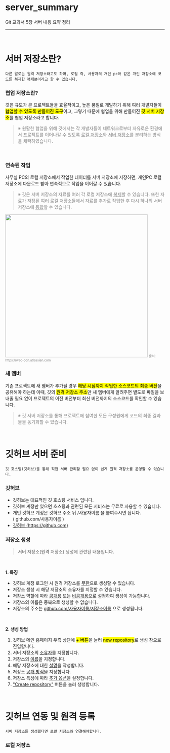 <link href="https://fonts.googleapis.com/icon?family=Material+Icons" rel="stylesheet">

<style>
    .ul{
        text-decoration: underline;
    }
    .gray{
        color: gray;
    }
    .center{
        text-align: center;
    }
    .red{
        color: red;
    }
    .sm{
        font-size: 10px;
        color: gray;
    }
</style>

# **server_summary**
Git 교과서 5장 서버 내용 요약 정리
<hr>
<br>

# **서버 저장소란?**
    다른 말로는 원격 저장소라고도 하며, 로컬 즉, 사용자의 개인 pc와 같은 개인 저장소에 코드를 복제한 복제본이라고 할 수 있습니다.

### **협업 저장소란?**
깃은 규모가 큰 프로젝트들을 효율적이고, 높은 품질로 개발하기 위해 여러 개발자들이 <mark>협업할 수 있도록 만들어진 도구</mark>이고, 그렇기 때문에 협업을 위해 만들어진 <mark>깃 서버 저장소</mark>를 협업 저장소라고 합니다.<br>
><span class="gray">※ 원활한 협업을 위해 깃에서는 각 개발자들이 네트워크로부터  자유로운 환경에서 프로젝트를 이어나갈 수 있도록 <span class="ul">로컬 저장소</span>와 <span class="ul">서버 저장소</span>를 분리하는 방식을 채택하였습니다.</span>

<br>

### **연속된 작업**
사무실 PC의 로컬 저장소에서 작업한 데이터를 서버 저장소에 저장하면, 개인PC 로컬 저장소에 다운로드 받아 연속적으로 작업을 이어갈 수 있습니다.
> <span class="gray"> ※ 깃은 서버 저장소의 자료를 여러 각 로컬 저장소에 <span class="ul">복제</span>할 수 있습니다. 또한 자료가 저장된 여러 로컬 저장소들에서 자료를 추가로 작업한 후 다시 하나의 서버 저장소에 <span class="ul">통합</span>할 수 있습니다. </span><br>
<img class="center" width="450px" src="https://wac-cdn.atlassian.com/dam/jcr:e5228129-76b1-4b2c-8f10-af789f2ea6c0/03.svg?cdnVersion=540">
<span class="sm">출처: https://wac-cdn.atlassian.com</span>

### **새 멤버**
기존 프로젝트에 새 멤버가 추가될 경우 <mark>해당 시점까지 작업한 소스코드의 최종 버전</mark>을 공유해야 하는데 이때, 깃의 <mark>원격 저장소 주소</mark>만 새 멤버에게 알려주면 별도로 파일을 보내줄 필요 없이 프로젝트의 이전 버전부터 최신 버전까지의 소스코드를 확인할 수 있습니다.
><span class="gray">※ 깃 서버 저장소를 통해 프로젝트에 참여한 모든 구성원에게 코드의 최종 결과물을 동기화할 수 있습니다.</span>

<br>

# **깃허브 서버 준비**
    깃 호스팅(깃허브)을 통해 직접 서버 관리할 필요 없이 쉽게 원격 저장소를 운영할 수 있습니다.

### **깃허브**
- 깃허브는 대표적인 깃 호스팅 서비스 입니다.
- 깃허브 계정만 있으면 호스팅과 관련된 모든 서비스는 무료로 사용할 수 있습니다.
- 개인 깃허브 계정은 깃허브 주소 뒤 /사용자이름 을 붙여주시면 됩니다.<br>
( github.com/사용자이름 )
- [깃허브 (https://github.com)](https://github.com)

### **저장소 생성**
>서버 저장소(원격 저장소) 생성에 관련된 내용입니다.
<br>

**1. 특징**
- 깃허브 계정 로그인 시 원격 저장소를 <span class="ul">무한</span>으로 생성할 수 있습니다.
- 저장소 생성 시 해당 저장소의 소유자를 지정할 수 있습니다.
- 저장소 역할에 따라 <span class="ul">공개용</span> 또는 <span class="ul">비공개용</span>으로 설정하여 생성이 가능합니다.
- 저장소의 이름은 중복으로 생성할 수 없습니다.
- 저장소의 주소는 <span class="ul">github.com/사용자이름/저장소이름</span> 으로 생성됩니다.
<br>

**2. 생성 방법**
1. 깃허브 메인 홈페이지 우측 상단에 <mark>+ 버튼</mark>을 눌러 <mark>new repository</mark>로 생성 창으로 진입합니다.
2. 서버 저장소의 <span class="ul">소유자</span>를 지정합니다.
3. 저장소의 <span class="ul">이름</span>을 지정합니다.
4. 해당 저장소에 대한 <span class="ul">설명</span>을 작성합니다.
5. 저장소 <span class="ul">공개 방식</span>을 지정합니다.
6. 저장소 특성에 따라 <span class="ul">추가 옵션</span>을 설정합니다.
7. <span class="ul">"Create repository"</span> 버튼을 눌러 생성합니다.

<br>

# **깃허브 연동 및 원격 등록**
    서버 저장소를 생성했다면 로컬 저장소와 연결해야합니다.

### **로컬 저장소**

